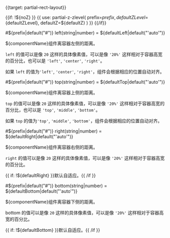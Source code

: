 {{target: partial-rect-layout}}

{{if: !${noZ} }}
{{ use: partial-z-zlevel(
    prefix=${prefix},
    defaultZLevel=${defaultZLevel},
    defaultZ=${defaultZ}
) }}
{{/if}}

#${prefix|default("#")} left(string|number) = ${defaultLeft|default("'auto'")}

<ExampleUIControlPercent default="0%"/>

${componentName}组件离容器左侧的距离。

`left` 的值可以是像 `20` 这样的具体像素值，可以是像 `'20%'` 这样相对于容器高宽的百分比，也可以是 `'left'`, `'center'`, `'right'`。

如果 `left` 的值为`'left'`, `'center'`, `'right'`，组件会根据相应的位置自动对齐。

#${prefix|default("#")} top(string|number) = ${defaultTop|default("'auto'")}

<ExampleUIControlPercent default="0%"/>

${componentName}组件离容器上侧的距离。

`top` 的值可以是像 `20` 这样的具体像素值，可以是像 `'20%'` 这样相对于容器高宽的百分比，也可以是 `'top'`, `'middle'`, `'bottom'`。

如果 `top` 的值为`'top'`, `'middle'`, `'bottom'`，组件会根据相应的位置自动对齐。

#${prefix|default("#")} right(string|number) = ${defaultRight|default("'auto'")}

<ExampleUIControlPercent default="0%"/>

${componentName}组件离容器右侧的距离。

`right` 的值可以是像 `20` 这样的具体像素值，可以是像 `'20%'` 这样相对于容器高宽的百分比。

{{ if: !${defaultRight} }}默认自适应。{{ /if }}

#${prefix|default("#")} bottom(string|number) = ${defaultBottom|default("'auto'")}

<ExampleUIControlPercent default="0%"/>

${componentName}组件离容器下侧的距离。

bottom 的值可以是像 `20` 这样的具体像素值，可以是像 `'20%'` 这样相对于容器高宽的百分比。

{{ if: !${defaultBottom} }}默认自适应。{{ /if }}
